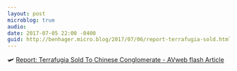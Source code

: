 ```yaml
---
layout: post
microblog: true
audio: 
date: 2017-07-05 22:00 -0400
guid: http://benhager.micro.blog/2017/07/06/report-terrafugia-sold.html
---
```

🛩 [Report: Terrafugia Sold To Chinese Conglomerate - AVweb flash Article](https://www.avweb.com/avwebflash/news/Report-Terrafugia-Sold-To-Chinese-Conglomerate-229244-1.html)
